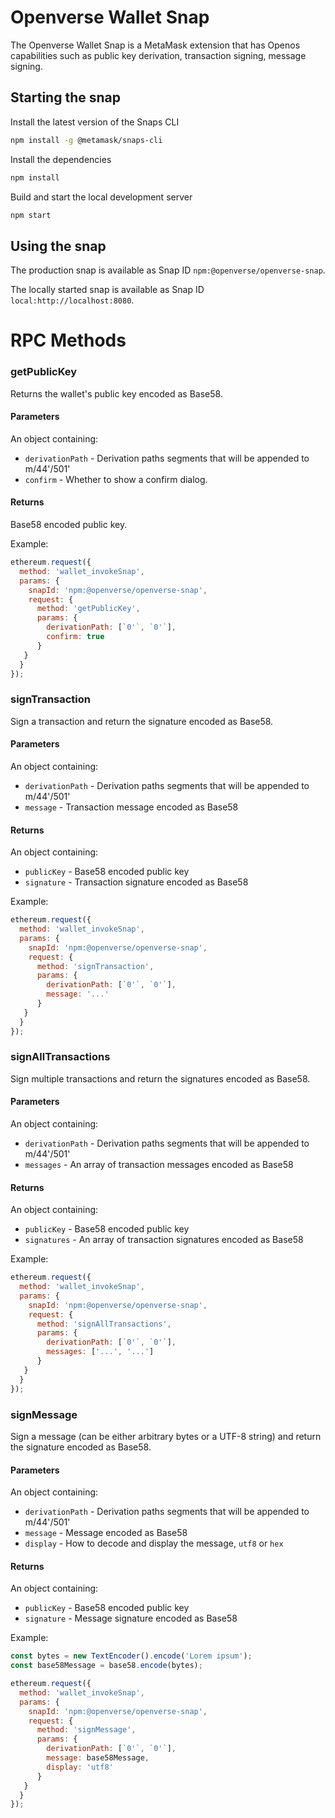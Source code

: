 # Openverse Wallet Snap

The Openverse Wallet Snap is a MetaMask extension that has Openos capabilities such as public key derivation, transaction signing, message signing.

## Starting the snap

Install the latest version of the Snaps CLI

```bash
npm install -g @metamask/snaps-cli
```

Install the dependencies

```bash
npm install
```

Build and start the local development server

```bash
npm start
```

## Using the snap

The production snap is available as Snap ID `npm:@openverse/openverse-snap`.

The locally started snap is available as Snap ID `local:http://localhost:8080`.






# RPC Methods

### getPublicKey

Returns the wallet's public key encoded as Base58.

#### Parameters

An object containing:

- `derivationPath` - Derivation paths segments that will be appended to m/44'/501'
- `confirm` - Whether to show a confirm dialog.

#### Returns

Base58 encoded public key.

Example:

```javascript
ethereum.request({
  method: 'wallet_invokeSnap',
  params: {
    snapId: 'npm:@openverse/openverse-snap',
    request: {
      method: 'getPublicKey',
      params: {
        derivationPath: [`0'`, `0'`],
        confirm: true
      }
   }
  }
});
```

### signTransaction

Sign a transaction and return the signature encoded as Base58.

#### Parameters

An object containing:

- `derivationPath` - Derivation paths segments that will be appended to m/44'/501'
- `message` - Transaction message encoded as Base58

#### Returns

An object containing:

- `publicKey` - Base58 encoded public key
- `signature` - Transaction signature encoded as Base58

Example:

```javascript
ethereum.request({
  method: 'wallet_invokeSnap',
  params: {
    snapId: 'npm:@openverse/openverse-snap',
    request: {
      method: 'signTransaction',
      params: {
        derivationPath: [`0'`, `0'`],
        message: '...'
      }
   }
  }
});
```

### signAllTransactions

Sign multiple transactions and return the signatures encoded as Base58.

#### Parameters

An object containing:

- `derivationPath` - Derivation paths segments that will be appended to m/44'/501'
- `messages` - An array of transaction messages encoded as Base58

#### Returns

An object containing:

- `publicKey` - Base58 encoded public key
- `signatures` - An array of transaction signatures encoded as Base58

Example:

```javascript
ethereum.request({
  method: 'wallet_invokeSnap',
  params: {
    snapId: 'npm:@openverse/openverse-snap',
    request: {
      method: 'signAllTransactions',
      params: {
        derivationPath: [`0'`, `0'`],
        messages: ['...', '...']
      }
   }
  }
});
```

### signMessage

Sign a message (can be either arbitrary bytes or a UTF-8 string) and return the signature encoded as Base58.

#### Parameters

An object containing:

- `derivationPath` - Derivation paths segments that will be appended to m/44'/501'
- `message` - Message encoded as Base58
- `display` - How to decode and display the message, `utf8` or `hex`

#### Returns

An object containing:

- `publicKey` - Base58 encoded public key
- `signature` - Message signature encoded as Base58

Example:

```javascript
const bytes = new TextEncoder().encode('Lorem ipsum');
const base58Message = base58.encode(bytes);

ethereum.request({
  method: 'wallet_invokeSnap',
  params: {
    snapId: 'npm:@openverse/openverse-snap',
    request: {
      method: 'signMessage',
      params: {
        derivationPath: [`0'`, `0'`],
        message: base58Message,
        display: 'utf8'
      }
   }
  }
});
```

